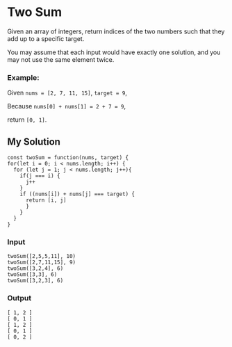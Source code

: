 # Two Sum

Given an array of integers, return indices of the two numbers such that they add up to a specific target.

You may assume that each input would have exactly one solution, and you may not use the same element twice.

### Example:
Given `nums = [2, 7, 11, 15]`, `target = 9`,

Because `nums[0] + nums[1] = 2 + 7 = 9`,

return `[0, 1]`.

## My Solution 
```
const twoSum = function(nums, target) {
for(let i = 0; i < nums.length; i++) {
  for (let j = 1; j < nums.length; j++){
    if(j === i) {
      j++
    }
    if ((nums[i]) + nums[j] === target) {
      return [i, j]
      }
    } 
  }
}
```


### Input
```
twoSum([2,5,5,11], 10)
twoSum([2,7,11,15], 9)
twoSum([3,2,4], 6)
twoSum([3,3], 6)
twoSum([3,2,3], 6)
```

### Output
```
[ 1, 2 ]
[ 0, 1 ]
[ 1, 2 ]
[ 0, 1 ]
[ 0, 2 ]
```
